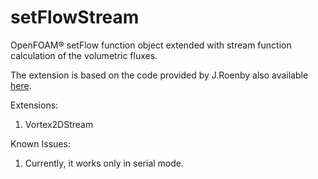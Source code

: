 # setFlowStream
OpenFOAM® setFlow function object extended with stream function calculation of the volumetric fluxes. 

The extension is based on the code provided by J.Roenby also available [here](https://github.com/isoAdvector/isoAdvector/tree/master/OpenFOAM/run/prescribedU/discInsShapedFlow/baseCase/generateU). 

Extensions: 
1) Vortex2DStream

Known Issues: 
1) Currently, it works only in serial mode. 
